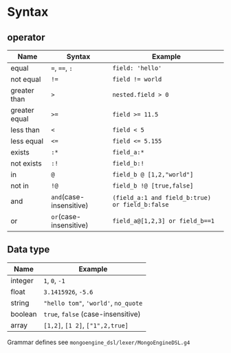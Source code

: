 # Syntax

## operator

| Name | Syntax | Example |
| --- | --- | --- |
| equal  | `=`, `==`, `:` | `field: 'hello'` |
| not equal  | `!=` | `field != world` |
| greater than  | `>` | `nested.field > 0` |
| greater equal  | `>=` | `field >= 11.5` |
| less than | `<` | `field < 5` |
| less equal  | `<=` | `field <= 5.155` |
| exists  | `:*` | `field_a:*` |
| not exists  | `:!` | `field_b:!` |
| in  | `@` | `field_b @ [1,2,"world"]` |
| not in  | `!@` | `field_b !@ [true,false]` |
| and  | `and`(case-insensitive) | `(field_a:1 and field_b:true) or field_b:false` |
| or  | `or`(case-insensitive) | `field_a@[1,2,3] or field_b==1` |

## Data type

| Name | Example |
| --- | --- |
| integer | `1`, `0`, `-1` |
| float | `3.1415926`, `-5.6` |
| string | `"hello tom"`, `'world'`, `no_quote` |
| boolean | `true`, `false` (case-insensitive)|
| array | `[1,2]`, `[1 2]`, `["1",2,true]` |

Grammar defines see `mongoengine_dsl/lexer/MongoEngineDSL.g4`
